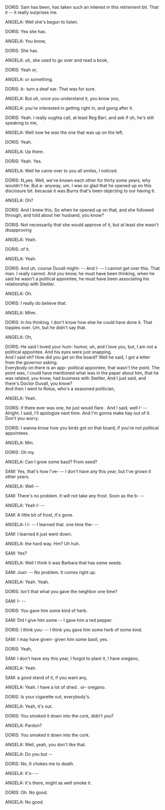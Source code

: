 DORIS:  	Sam has been,
        	has taken such an interest in this retirement bit.
        	That it --
        	it really surprises me.

ANGELA: 	Well she's begun to listen.

DORIS:  	Yes she has.

ANGELA: 	You know,
        	
DORIS:  	She has.

ANGELA: 	uh,
        	she used to go over and read a book,

DORIS:  	Yeah or,

ANGELA: 	or something.

DORIS:  	b- turn a deaf ear.
        	That was for sure.
        	
ANGELA: 	But uh,
        	once you understand it,
        	you know you,


ANGELA: 	you're interested in getting right in,
        	and going after it.

DORIS:  	Yeah.
        	I really oughta call,
        	at least Reg Barr,
        	and ask if uh,
        	he's still speaking to me,
        	 
ANGELA: 	Well now he was the one that was up on the left.

DORIS:  	Yeah.

ANGELA: 	Up there.

DORIS:  	Yeah.
        	Yes.

ANGELA: 	Well he came over to you all smiles,
        	I noticed.

DORIS:  	N_yes.
        	Well,
        	we've known each other for thirty some years,
        	why wouldn't he.
        	But a- anyway,
        	um,
        	I was so glad that he opened up on this disclosure bit.
        	because it was Burns that's been objecting to our having it.

ANGELA: 	Oh?

DORIS:  	And I knew this.
        	So when he opened up on that,
        	and she followed through,
        	and told about her husband,
        	you know?

DORIS:  	Not necessarily that she would approve of it,
        	but at least she wasn't disapproving 

ANGELA: 	Yeah.

DORIS:  	of it.

ANGELA: 	Yeah.

DORIS:  	And uh,
        	course Duvall might- --
        	And I- --
        	I cannot get over this.
        	That man.
        	I really cannot.
        	And you know,
        	he must have been thinking,
        	when he said he wasn't a political appointee,
        	he must have been associating his relationship with Steitler.
   	                                                        
ANGELA: 	Oh.
   	
DORIS:  	I really do believe that.

ANGELA: 	Mhm.

DORIS:  	In his thinking.
        	I don't know how else he could have  done it.
        	That topples over. Um, but he didn't say that.

ANGELA: 	Oh,

DORIS:  	He said I loved your  hum-  humor,
        	uh,
        	and I love you,
        	but,
        	I am not a political appointee.
        	And his eyes were just snapping.                
        	And I said oh?
        	How did you get on the board?
        	Well he said,
        	I got a letter from the governor asking.                             
          Everybody on there is an app- political appointee,
          that wasn't the point.
          The point was,
        	I could have mentioned what was in the paper about him,
        	that he was related,
        	you know,
        	had business with Steitler,
        	And I just said,
        	and there's Doctor Duvall,
        	you know?      	      
          And then I went to Rotus,
        	who's a seasoned politician,

ANGELA: 	Yeah.

DORIS:  	if there ever was one,
        	he just would flare .
        	And I said,
        	well I- --
        	Alright.
        	I said,
        	I'll apologize next time.
        	And I'm gonna make hay out of it.
        	Don't you worry.
    
DORIS:  	I wanna know how you birds got on that board,
        	if you're not political appointees.
	  
ANGELA: 	Mm.

DORIS:  	Oh my.

ANGELA: 	Can I grow some basil?
        	From seed?

SAM:    	Yes,
        	that's how I've- --
        	I don't have any this year,
        	but I've grown it other years.

ANGELA: 	Well --

SAM:    	There's no problem.
        	It will not take any frost.
        	Soon as the b- --
        	
ANGELA: 	Yeah I- --

SAM:    	A little bit of frost,
        	it's gone.

ANGELA: 	I l- --
        	I learned that.
        	one time the- --

SAM:    	I learned it just went down.

ANGELA: 	the hard way.
        	Hm?
        	Uh huh.

SAM:    	Yes?

ANGELA: 	Well I think it was Barbara that has some seeds.

SAM:    	Just- --
        	No problem.
        	It comes right up.

ANGELA: 	Yeah.
        	Yeah.

DORIS:  	Isn't that what you gave the neighbor one time?

SAM:    	I- --

DORIS:  	You gave him some kind of herb.

SAM:    	Did I give him some --
        	I gave him a red pepper.

DORIS:  	I think you- --
        	I think you gave him some herb of some kind.

SAM:    	I may have given- given him some basil,
        	yes.

DORIS:  	Yeah,

SAM:    	I don't have any this year,
        	I forgot to plant it,
        	I have oregano,

ANGELA: 	Yeah.

SAM:    	a good stand of it,
        	if you want any,

ANGELA: 	Yeah.
        	I have a lot of dried . or- oregano.

DORIS:  	Is your cigarette out,
        	everybody's.

ANGELA: 	Yeah,
        	it's out.

DORIS:  	You smoked it down into the  cork,
        	didn't you?

ANGELA: 	Pardon?

DORIS:  	You smoked it down into the cork.

ANGELA: 	Well,
        	yeah,
        	you don't like that.
	          
ANGELA: 	Do you but --

DORIS:  	No,
        	It chokes me to death.

ANGELA: 	It's- --

ANGELA: 	It's there,
        	might as well smoke it.

DORIS:  	Oh.
          No good.
			
ANGELA: 	No good.
